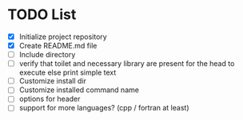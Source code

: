 # TODO List

- [x] Initialize project repository
- [x] Create README.md file
- [ ] Include directory
- [ ] verify that toilet and necessary library are present for the head to execute else print simple text
- [ ] Customize install dir
- [ ] Customize installed command name
- [ ] options for header
- [ ] support for more languages? (cpp / fortran at least)
